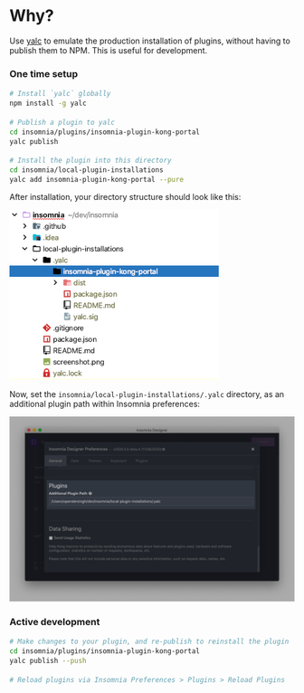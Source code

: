 # Why?

Use [yalc](https://github.com/whitecolor/yalc) to emulate the production installation of plugins, without having to publish them to NPM. This is useful for development.

### One time setup
```sh
# Install `yalc` globally
npm install -g yalc

# Publish a plugin to yalc
cd insomnia/plugins/insomnia-plugin-kong-portal
yalc publish

# Install the plugin into this directory
cd insomnia/local-plugin-installations
yalc add insomnia-plugin-kong-portal --pure
```

After installation, your directory structure should look like this:

![](assets/installed.png)

Now, set the `insomnia/local-plugin-installations/.yalc` directory, as an additional plugin path within Insomnia preferences:

![](assets/preferences.png)

### Active development
```sh
# Make changes to your plugin, and re-publish to reinstall the plugin
cd insomnia/plugins/insomnia-plugin-kong-portal
yalc publish --push

# Reload plugins via Insomnia Preferences > Plugins > Reload Plugins
```
